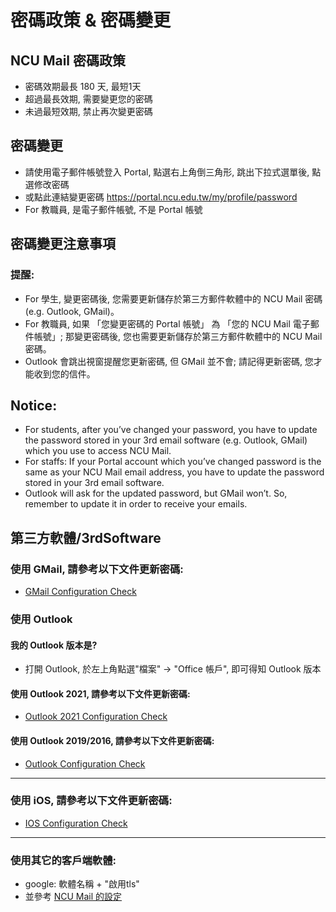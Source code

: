 # 密碼政策 & 密碼變更

## NCU Mail 密碼政策
- 密碼效期最長 180 天, 最短1天
- 超過最長效期, 需要變更您的密碼
- 未過最短效期, 禁止再次變更密碼

## 密碼變更
- 請使用電子郵件帳號登入 Portal, 點選右上角倒三角形, 跳出下拉式選單後, 點選修改密碼
- 或點此連結變更密碼 https://portal.ncu.edu.tw/my/profile/password
- For 教職員, 是電子郵件帳號, 不是 Portal 帳號

## 密碼變更注意事項
### **提醒**: 
- For 學生, 變更密碼後, 您需要更新儲存於第三方郵件軟體中的 NCU Mail 密碼(e.g. Outlook, GMail)。
- For 教職員, 如果 「您變更密碼的 Portal 帳號」 為 「您的 NCU Mail 電子郵件帳號」; 那變更密碼後, 您也需要更新儲存於第三方郵件軟體中的 NCU Mail 密碼。
- Outlook 會跳出視窗提醒您更新密碼, 但 GMail 並不會; 請記得更新密碼, 您才能收到您的信件。

## **Notice**:
- For students, after you’ve changed your password, you have to update the password stored in your 3rd email software (e.g. Outlook, GMail) which you use to access NCU Mail.
- For staffs:  If your Portal account which you’ve changed password is the same as your NCU Mail email address, you have to update the password stored in your 3rd email software.
- Outlook will ask for the updated password, but GMail won’t. So, remember to update it in order to receive your emails.

## 第三方軟體/3rdSoftware
### 使用 GMail, 請參考以下文件更新密碼:
- [GMail Configuration Check](confcheck/confc_gmail.html)

### 使用 Outlook
#### 我的 Outlook 版本是?
- 打開 Outlook, 於左上角點選"檔案" -> "Office 帳戶", 即可得知 Outlook 版本

#### 使用 Outlook 2021, 請參考以下文件更新密碼:
- [Outlook 2021 Configuration Check](https://support.mail.ncu.edu.tw/articles/confcheck/confc_outlook2021.html)

#### 使用 Outlook 2019/2016, 請參考以下文件更新密碼:
- [Outlook Configuration Check](https://support.mail.ncu.edu.tw/articles/confcheck/confc_outlook2019.html)

---
### 使用 iOS, 請參考以下文件更新密碼:
- [IOS Configuration Check](https://support.mail.ncu.edu.tw/articles/confcheck/confc_ios.html)

---
### 使用其它的客戶端軟體:
- google: 軟體名稱 + "啟用tls"
- 並參考 [NCU Mail 的設定](https://support.mail.ncu.edu.tw/articles/config.html)